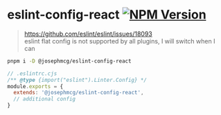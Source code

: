 # eslint-config-react [![NPM Version](https://img.shields.io/npm/v/%40josephmcg%2Feslint-config-react)](https://www.npmjs.com/package/@josephmcg/eslint-config-react)

> <https://github.com/eslint/eslint/issues/18093>  
> eslint flat config is not supported by all plugins, I will switch when I can

```bash
pnpm i -D @josephmcg/eslint-config-react
```

```cjs
// .eslintrc.cjs
/** @type {import("eslint").Linter.Config} */
module.exports = {
  extends: '@josephmcg/eslint-config-react',
  // additional config
}
```
